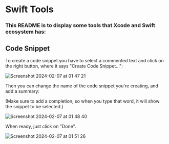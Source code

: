 <h1>Swift Tools</h1>

<h3>This README is to display some tools that Xcode and Swift ecosystem has:</h3>

<h2>Code Snippet</h2>

To create a code snippet you have to select a commented text and click on the right button, where it says "Create Code Snippet...":

![Screenshot 2024-02-07 at 01 47 21](https://github.com/Joaovictordsl/Swift-Fundamentals/assets/98288256/cba127f0-869a-4807-8667-32823dc36682)

Then you can change the name of the code snippet you're creating, and add a summary: 

(Make sure to add a completion, so when you type that word, it will show the snippet to be selected.)

![Screenshot 2024-02-07 at 01 48 40](https://github.com/Joaovictordsl/Swift-Fundamentals/assets/98288256/0aa84945-c189-408e-90e6-bed995d6598c)

When ready, just click on "Done".

![Screenshot 2024-02-07 at 01 51 26](https://github.com/Joaovictordsl/Swift-Fundamentals/assets/98288256/a1bc5b6d-8885-4214-b451-1995f874053e)
